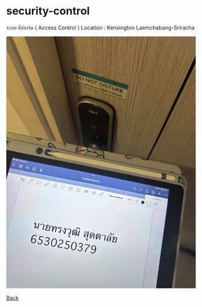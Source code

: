 # security-control

ระบบ คีย์การ์ด ( Access Control )
Location : Kensington Laemchabang-Sriracha

![sc](Picture/S__69591043.jpg)



[Back](README.md)
